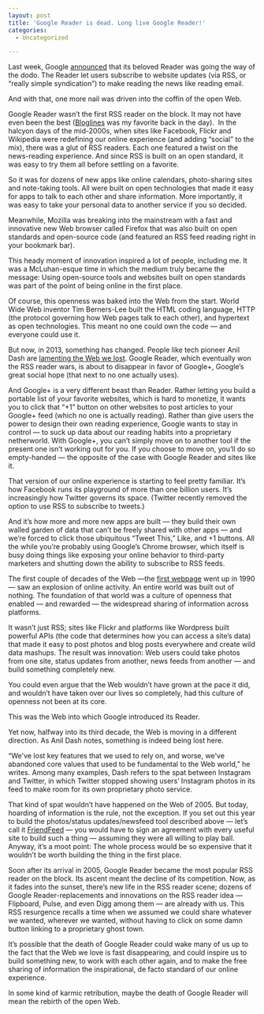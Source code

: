 ```yaml
---
layout: post
title: 'Google Reader is dead. Long live Google Reader!'
categories:
  - Uncategorized

---
```


Last week, Google <a href="http://googleblog.blogspot.com/2013/03/a-second-spring-of-cleaning.html">announced</a> that its beloved Reader was going the way of the dodo. The Reader let users subscribe to website updates (via RSS, or “really simple syndication”) to make reading the news like reading email.

And with that, one more nail was driven into the coffin of the open Web.

Google Reader wasn’t the first RSS reader on the block. It may not have even been the best (<a href="http://www.bloglines.com/">Bloglines</a> was my favorite back in the day).  In the halcyon days of the mid-2000s, when sites like Facebook, Flickr and Wikipedia were redefining our online experience (and adding “social” to the mix), there was a glut of RSS readers. Each one featured a twist on the news-reading experience. And since RSS is built on an open standard, it was easy to try them all before settling on a favorite.

So it was for dozens of new apps like online calendars, photo-sharing sites and note-taking tools. All were built on open technologies that made it easy for apps to talk to each other and share information. More importantly, it was easy to take your personal data to another service if you so decided.

Meanwhile, Mozilla was breaking into the mainstream with a fast and innovative new Web browser called Firefox that was also built on open standards and open-source code (and featured an RSS feed reading right in your bookmark bar).

This heady moment of innovation inspired a lot of people, including me. It was a McLuhan-esque time in which the medium truly became the message: Using open-source tools and websites built on open standards was part of the point of being online in the first place.

Of course, this openness was baked into the Web from the start. World Wide Web inventor Tim Berners-Lee built the HTML coding language, HTTP (the protocol governing how Web pages talk to each other), and hypertext as open technologies. This meant no one could own the code — and everyone could use it.

But now, in 2013, something has changed. People like tech pioneer Anil Dash are <a href="http://dashes.com/anil/2012/12/the-web-we-lost.html">lamenting the Web we lost</a>. Google Reader, which eventually won the RSS reader wars, is about to disappear in favor of Google+, Google’s great social hope (that next to no one actually uses).

And Google+ is a very different beast than Reader. Rather letting you build a portable list of your favorite websites, which is hard to monetize, it wants you to click that “+1” button on other websites to post articles to your Google+ feed (which no one is actually reading). Rather than give users the power to design their own reading experience, Google wants to stay in control — to suck up data about our reading habits into a proprietary netherworld. With Google+, you can’t simply move on to another tool if the present one isn’t working out for you. If you choose to move on, you’ll do so empty-handed — the opposite of the case with Google Reader and sites like it.

That version of our online experience is starting to feel pretty familiar. It’s how Facebook runs its playground of more than one billion users. It’s increasingly how Twitter governs its space. (Twitter recently removed the option to use RSS to subscribe to tweets.)

And it’s how more and more new apps are built — they build their own walled garden of data that can’t be freely shared with other apps — and we’re forced to click those ubiquitous “Tweet This,” Like, and +1 buttons. All the while you’re probably using Google’s Chrome browser, which itself is busy doing things like exposing your online behavior to third-party marketers and shutting down the ability to subscribe to RSS feeds.

The first couple of decades of the Web —the <a href="http://www.w3.org/History/19921103-hypertext/hypertext/WWW/TheProject.html">first webpage</a> went up in 1990 — saw an explosion of online activity. An entire world was built out of nothing. The foundation of that world was a culture of openness that enabled — and rewarded — the widespread sharing of information across platforms.

It wasn’t just RSS; sites like Flickr and platforms like Wordpress built powerful APIs (the code that determines how you can access a site’s data) that made it easy to post photos and blog posts everywhere and create wild data mashups. The result was innovation: Web users could take photos from one site, status updates from another, news feeds from another — and build something completely new.

You could even argue that the Web wouldn’t have grown at the pace it did, and wouldn’t have taken over our lives so completely, had this culture of openness not been at its core.

This was the Web into which Google introduced its Reader.

Yet now, halfway into its third decade, the Web is moving in a different direction. As Anil Dash notes, something is indeed being lost here.

“We've lost key features that we used to rely on, and worse, we've abandoned core values that used to be fundamental to the Web world,” he writes. Among many examples, Dash refers to the spat between Instagram and Twitter, in which Twitter stopped showing users’ Instagram photos in its feed to make room for its own proprietary photo service.

That kind of spat wouldn’t have happened on the Web of 2005. But today, hoarding of information is the rule, not the exception. If you set out this year to build the photos/status updates/newsfeed tool described above — let’s call it <a href="http://friendfeed.com/">FriendFeed</a> — you would have to sign an agreement with every useful site to build such a thing — assuming they were all willing to play ball. Anyway, it’s a moot point: The whole process would be so expensive that it wouldn’t be worth building the thing in the first place.

Soon after its arrival in 2005, Google Reader became the most popular RSS reader on the block. Its ascent meant the decline of its competition. Now, as it fades into the sunset, there’s new life in the RSS reader scene; dozens of Google Reader-replacements and innovations on the RSS reader idea — Flipboard, Pulse, and even Digg among them — are already with us. This RSS resurgence recalls a time when we assumed we could share whatever we wanted, wherever we wanted, without having to click on some damn button linking to a proprietary ghost town.

It’s possible that the death of Google Reader could wake many of us up to the fact that the Web we love is fast disappearing, and could inspire us to build something new, to work with each other again, and to make the free sharing of information the inspirational, de facto standard of our online experience.

In some kind of karmic retribution, maybe the death of Google Reader will mean the rebirth of the open Web.
